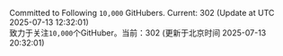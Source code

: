 Committed to Following `10,000` GitHubers. Current: <!-- FOLLOWING_COUNT -->302<!-- FOLLOWING_COUNT --> (Update at UTC <!-- LAST_UPDATED -->2025-07-13 12:32:01<!-- LAST_UPDATED -->)<br>
致力于关注`10,000`个GitHuber。当前：<!-- FOLLOWING_COUNT -->302<!-- FOLLOWING_COUNT --> (更新于北京时间 <!-- LAST_UPDATED_CST -->2025-07-13 20:32:01<!-- LAST_UPDATED_CST -->)
